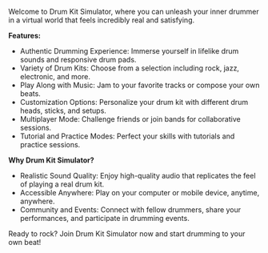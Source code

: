

Welcome to Drum Kit Simulator, where you can unleash your inner drummer in a virtual world that feels incredibly real and satisfying.

**Features:**

- Authentic Drumming Experience: Immerse yourself in lifelike drum sounds and responsive drum pads.
- Variety of Drum Kits: Choose from a selection including rock, jazz, electronic, and more.
- Play Along with Music: Jam to your favorite tracks or compose your own beats.
- Customization Options: Personalize your drum kit with different drum heads, sticks, and setups.
- Multiplayer Mode: Challenge friends or join bands for collaborative sessions.
- Tutorial and Practice Modes: Perfect your skills with tutorials and practice sessions.

**Why Drum Kit Simulator?**

- Realistic Sound Quality: Enjoy high-quality audio that replicates the feel of playing a real drum kit.
- Accessible Anywhere: Play on your computer or mobile device, anytime, anywhere.
- Community and Events: Connect with fellow drummers, share your performances, and participate in drumming events.

Ready to rock? Join Drum Kit Simulator now and start drumming to your own beat!
